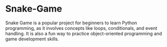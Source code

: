 # Snake-Game
Snake Game is a popular project for beginners to learn Python programming, as it involves concepts like loops, conditionals, and event handling.  It is also a fun way to practice object-oriented programming and game development skills.
